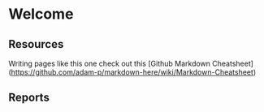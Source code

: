 Welcome
==================



Resources
-----------------------

Writing pages like this one check out this [Github Markdown Cheatsheet] (https://github.com/adam-p/markdown-here/wiki/Markdown-Cheatsheet)

Reports
----------

